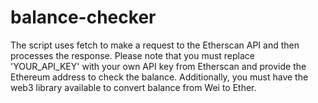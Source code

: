 # balance-checker
The script uses fetch to make a request to the Etherscan API and then processes the response. 
 Please note that you must replace 'YOUR_API_KEY' with your own API key from Etherscan and provide the Ethereum address to check the balance. Additionally, you must have the web3 library available to convert balance from Wei to Ether.
